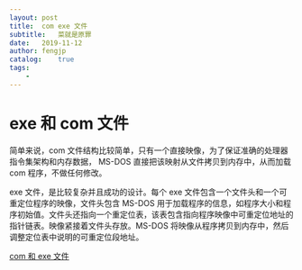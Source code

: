 ```yaml
---
layout: post
title:  com exe 文件
subtitle:   菜就是原罪
date:   2019-11-12
author: fengjp
catalog:    true
tags:
    - 
---
```


#   exe 和 com 文件

简单来说，com 文件结构比较简单，只有一个直接映像，为了保证准确的处理器指令集架构和内存数据， MS-DOS 直接把该映射从文件拷贝到内存中，从而加载 com 程序，不做任何修改。

exe 文件，是比较复杂并且成功的设计。每个 exe 文件包含一个文件头和一个可重定位程序的映像，文件头包含 MS-DOS 用于加载程序的信息，如程序大小和程序初始值。文件头还指向一个重定位表，该表包含指向程序映像中可重定位地址的指针链表。映像紧接着文件头存放。MS-DOS 将映像从程序拷贝到内存中，然后调整定位表中说明的可重定位段地址。

[com 和 exe 文件](https://blog.csdn.net/hl__ly/article/details/16829799)